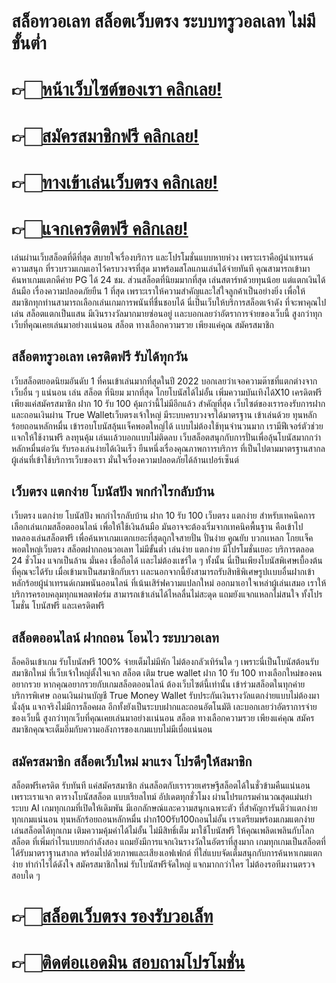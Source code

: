# สล็อทวอเลท สล็อตเว็บตรง ระบบทรูวอลเลท ไม่มีขั้นต่ำ

# 👉🏻[หน้าเว็บไซต์ของเรา คลิกเลย!](https://pgslotmachine.com/)
# 👉🏻[สมัครสมาชิกฟรี คลิกเลย!](https://pgslotmachine.jwallet.link/register)
# 👉🏻[ทางเข้าเล่นเว็บตรง คลิกเลย!](https://pgslotmachine.jwallet.link/login)
# 👉🏻[แจกเครดิตฟรี คลิกเลย!](https://pgslotmachine.jwallet.link/contact)

เล่นผ่านเว็บสล็อตที่ดีที่สุด สบายใจเรื่องบริการ และโปรโมชั่นแบบหายห่วง เพราะเราคือผู้นำเทรนด์ความสนุก ที่รวบรวมเกมเอาไว้ครบวงจรที่สุด มาพร้อมสโลแกนเล่นได้จ่ายทันที คุณสามารถเข้ามาค้นหาเกมแตกดีค่าย PG ได้ 24 ชม. ส่วนสล็อตที่นิยมมากที่สุด เล่นสตาร์ทด้วยทุนน้อย แต่แตกเงินได้ล้นมือ  เรื่องความปลอดภัยยืน 1 ที่สุด เพราะเราให้ความสำคัญและใส่ใจลูกค้าเป็นอย่างยิ่ง เพื่อให้สมาชิกทุกท่านสามารถเลือกเล่นเกมการพนันที่ชื่นชอบได้ นี่เป็นเว็บให้บริการสล็อตเจ้าดัง ที่จะพาคุณไปเล่น สล็อตแตกเป็นแสน มีเงินรางวัลมากมายซ่อนอยู่ เเละบอกเลยว่าอัตราการจ่ายของเว็บนี้ สูงกว่าทุกเว็บที่คุณเคยเล่นมาอย่างเเน่นอน สล็อต ทางเลือกความรวย เพียงแค่คุณ สมัครสมาชิก  

## สล็อตทรูวอเลท เครดิตฟรี รับได้ทุกวัน
 เว็บสล็อตยอดนิยมอันดับ 1 ที่คนเข้าเล่นมากที่สุดในปี 2022 บอกเลยว่าเจอความต๊าชที่แตกต่างจากเว็บอื่น ๆ แน่นอน เล่น สล็อต ที่นิยม มากที่สุด โกยโบนัสได้ไม่อั้น เพิ่มความบันเทิงได้X10  เครดิตฟรีเพียงแค่สมัครสมาชิก ฝาก 10 รับ 100 คุ้มกว่านี้ไม่มีอีกแล้ว  สำคัญที่สุด เว็บไซต์ของเรารองรับการฝากและถอนเงินผ่าน True Walletเว็บตรงเจ้าใหญ่ มีระบบครบวงจรได้มาตรฐาน เข้าเล่นด้วย ทุนหลักร้อยถอนหลักหมื่น เข้ารอบโบนัสลุ้นเเจ็คพอตใหญ่ได้ เเบบไม่ต้องใช้ทุนจำนวนมาก เรามีฟีเจอร์ตัวช่วยเเจกให้ใช้งานฟรี   ลงทุนคุ้ม เล่นเเล้วบอกเเบบไม่ติดลบ เว็บสล็อตสนุกกับการปั่นเพื่อลุ้นโบนัสมากกว่าหลักหมื่นต่อวัน รับรองเล่นง่ายได้เงินเร็ว  ยืนหนึ่งเรื่องคุณภาพกาารบริการ ที่เป็นไปตามมาตรฐานสากล ผู้เล่นที่เข้าใช้บริการเว็บของเรา มั่นใจเรื่องความปลอดภัยได้ล้านเปอร์เซ็นต์

## เว็บตรง แตกง่าย โบนัสปัง พกกำไรกลับบ้าน
  เว็บตรง แตกง่าย โบนัสปัง พกกำไรกลับบ้าน ฝาก 10 รับ 100  เว็บตรง แตกง่าย สำหรับเทคนิคการเลือกเล่นเกมสล็อตออนไลน์ เพื่อให้ใช้เงินล้นมือ มันอาจจะต้องเริ่มจากเทคนิคพื้นฐาน คือเข้าไป ทดลองเล่นสล็อตฟรี เพื่อค้นหาเกมเเตกเยอะที่สุดถูกใจสายปั่น ปั่นง่าย คูณยับ บวกเเหลก โกยเเจ็คพอตใหญ่เว็บตรง สล็อตฝากถอนวอเลท ไม่มีขั้นต่ำ เล่นง่าย แตกง่าย มีโปรโมชั่นเยอะ บริการตลอด 24 ชั่วโมง แจกเป็นล้าน มั่นคง เชื่อถือได้   เเละไม่ต้องเเชร์ใด ๆ ทั้งนั้น นี่เป็นเพียงโบนัสพิเศษเบื้องต้นที่คุณจะได้รับ เมื่อเข้ามาเป็นสมาชิกกับเรา เเละนอกจากนี้ยังสามารถรับสิทธิพิเศษรูปเเบบอื่นฝากเข้าหลักร้อยผู้นำเทรนด์เกมพนันออนไลน์ ที่เน้นเสิร์ฟความแปลกใหม่ ออกมาเอาใจเหล่าผู้เล่นเสมอ เราให้บริการครอบคลุมทุกแพลตฟอร์ม สามารถเข้าเล่นได้ไหลลื่นไม่สะดุด แถมยังแจกแหลกไม่สนใจ ทั้งโปรโมชั่น โบนัสฟรี และเครดิตฟรี

## สล็อตออนไลน์ ฝากถอน โอนไว ระบบวอเลท
 ล็อคอินเข้าเกม รับโบนัสฟรี 100% จ่ายเต็มไม่มีหัก ไม่ต้องกลัวเทิร์นใด ๆ  เพราะนี่เป็นโบนัสต้อนรับสมาชิกใหม่ ที่เว็บเจ้าใหญ่ตั้งใจแจก สล็อต เติม true wallet ฝาก 10 รับ 100 ทางเลือกใหม่ของคนอยากรวย หากคุณอยากรวยกับเกมสล็อตออนไลน์ ต้องเว็บไซต์นี้เท่านั้น เข้าร่วมสล็อตในทุกค่าย บริการพิเศษ ถอนเงินผ่านบัญชี True Money Wallet รับประกันเงินรางวัลแตกง่ายแบบไม่ต้องมานั่งลุ้น แจกจริงไม่มีการล็อคผล  อีกทั้งยังเป็นระบบฝากและถอนอัตโนมัติ เละบอกเลยว่าอัตราการจ่ายของเว็บนี้ สูงกว่าทุกเว็บที่คุณเคยเล่นมาอย่างเเน่นอน สล็อต ทางเลือกความรวย เพียงแค่คุณ สมัครสมาชิกคุณจะเต็มอิ่มกับความอลังการของเกมแบบไม่มีเบื่อแน่นอน

## สมัครสมาชิก สล็อตเว็บใหม่ มาแรง โปรดีๆให้สมาชิก  
สล็อตฟรีเครดิต รับทันที แค่สมัครสมาชิก ล่นสล็อตกับเรารวยเศรษฐีสล็อตได้ในชั่วข้ามคืนแน่นอน เพราะเราแจก ตารางโบนัสสล็อต แบบเรียลไทม์ อัปเดตทุกชั่วโมง ผ่านโปรแกรมคำนวณสุดแม่นยำระบบ AI เกมทุกเกมที่เปิดให้เดิมพัน มีเอกลักษณ์และความสนุกเฉพาะตัว ที่สำคัญการันตีว่าแตกง่ายทุกเกมแน่นอน ทุนหลักร้อยถอนหลักหมื่น ฝาก100รับ100ถอนไม่อั้น เราเตรียมพร้อมเกมแตกง่ายเล่นสล็อตได้ทุกเกม เติมความคุ้มค่าได้ไม่อั้น ไม่มีสิทธิ์เต็ม มาใช้โบนัสฟรี ให้คุณเพลิดเพลินกับโลกสล็อต ที่เพิ่มกำไรแบบยกกำลังสอง แถมยังมีการแจกเงินรางวัลในอัตราที่สูงมาก เกมทุกเกมเป็นสล็อตที่ได้รับมาตราฐานสากล พร้อมไปด้วยภาพและเสียงเอฟเฟกต์ ที่ใส่แบบจัดเต็มสนุกกับการค้นหาเกมแตกง่าย ทำกำไรได้ดังใจ สมัครสมาชิกใหม่ รับโบนัสฟรีจัดใหญ่ แจกมากกว่าใคร ไม่ต้องรอทีมงานตรวจสอบใด ๆ


# 👉🏻[สล็อตเว็บตรง รองรับวอเล็ท](https://pgslotmachine.com/)
# 👉🏻[ติดต่อเเอดมิน สอบถามโปรโมชั่น](https://pgslotmachine.jwallet.link/contact)
